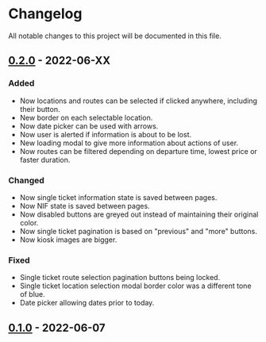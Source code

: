 # Changelog
All notable changes to this project will be documented in this file.

## [0.2.0] - 2022-06-XX
### Added
- Now locations and routes can be selected if clicked anywhere, including their button.
- New border on each selectable location.
- Now date picker can be used with arrows.
- Now user is alerted if information is about to be lost.
- New loading modal to give more information about actions of user.
- Now routes can be filtered depending on departure time, lowest price or faster duration.

### Changed
- Now single ticket information state is saved between pages.
- Now NIF state is saved between pages.
- Now disabled buttons are greyed out instead of maintaining their original color.
- Now single ticket pagination is based on "previous" and "more" buttons.
- Now kiosk images are bigger.

### Fixed
- Single ticket route selection pagination buttons being locked.
- Single ticket location selection modal border color was a different tone of blue.
- Date picker allowing dates prior to today.

## [0.1.0] - 2022-06-07

[0.2.0]: https://github.com/joaompfonseca/panda-bot/compare/v0.1.0...v0.2.0
[0.1.0]: https://github.com/joaompfonseca/bus-kiosk/releases/tag/v0.1.0